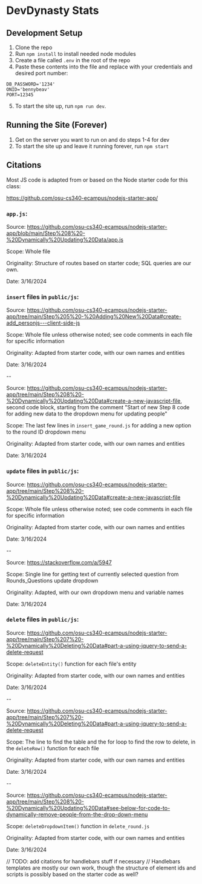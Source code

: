 # DevDynasty Stats

## Development Setup
1. Clone the repo
2. Run `npm install` to install needed node modules
3. Create a file called `.env` in the root of the repo
4. Paste these contents into the file and replace with your credentials and
   desired port number:
```
DB_PASSWORD='1234'
ONID='bennybeav'
PORT=12345
```
5. To start the site up, run `npm run dev`.

## Running the Site (Forever)
1. Get on the server you want to run on and do steps 1-4 for dev
2. To start the site up and leave it running forever, run `npm start`

## Citations
Most JS code is adapted from or based on the Node starter code for this class:

https://github.com/osu-cs340-ecampus/nodejs-starter-app/


### `app.js`:

Source: https://github.com/osu-cs340-ecampus/nodejs-starter-app/blob/main/Step%208%20-%20Dynamically%20Updating%20Data/app.js

Scope: Whole file

Originality: Structure of routes based on starter code; SQL queries are our own.

Date: 3/16/2024


### `insert` files in `public/js`:

Source: https://github.com/osu-cs340-ecampus/nodejs-starter-app/tree/main/Step%205%20-%20Adding%20New%20Data#create-add_personjs---client-side-js

Scope: Whole file unless otherwise noted; see code comments in each file for specific information

Originality: Adapted from starter code, with our own names and entities

Date: 3/16/2024

--

Source: https://github.com/osu-cs340-ecampus/nodejs-starter-app/tree/main/Step%208%20-%20Dynamically%20Updating%20Data#create-a-new-javascript-file,
second code block, starting from the comment "Start of new Step 8 code for adding new data to the dropdown menu for updating people"

Scope: The last few lines in `insert_game_round.js` for adding a new option to the round ID dropdown menu

Originality: Adapted from starter code, with our own names and entities

Date: 3/16/2024


### `update` files in `public/js`:
Source: https://github.com/osu-cs340-ecampus/nodejs-starter-app/tree/main/Step%208%20-%20Dynamically%20Updating%20Data#create-a-new-javascript-file

Scope: Whole file unless otherwise noted; see code comments in each file for specific information

Originality: Adapted from starter code, with our own names and entities

Date: 3/16/2024

--

Source: https://stackoverflow.com/a/5947

Scope: Single line for getting text of currently selected question from Rounds_Questions update dropdown

Originality: Adapted, with our own dropdown menu and variable names

Date: 3/16/2024


### `delete` files in `public/js`:
Source: https://github.com/osu-cs340-ecampus/nodejs-starter-app/tree/main/Step%207%20-%20Dynamically%20Deleting%20Data#part-a-using-jquery-to-send-a-delete-request

Scope: `deleteEntity()` function for each file's entity

Originality: Adapted from starter code, with our own names and entities

Date: 3/16/2024

--

Source: https://github.com/osu-cs340-ecampus/nodejs-starter-app/tree/main/Step%207%20-%20Dynamically%20Deleting%20Data#part-a-using-jquery-to-send-a-delete-request

Scope: The line to find the table and the for loop to find the row to delete, in the `deleteRow()` function for each file

Originality: Adapted from starter code, with our own names and entities

Date: 3/16/2024

--

Source: https://github.com/osu-cs340-ecampus/nodejs-starter-app/tree/main/Step%208%20-%20Dynamically%20Updating%20Data#see-below-for-code-to-dynamically-remove-people-from-the-drop-down-menu

Scope: `deleteDropdownItem()` function in `delete_round.js`

Originality: Adapted from starter code, with our own names and entities

Date: 3/16/2024


// TODO: add citations for handlebars stuff if necessary
// Handlebars templates are mostly our own work, though the structure of element ids and scripts is possibly based on the starter code as well?
